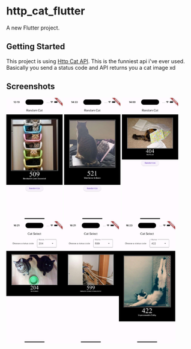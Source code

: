 # http_cat_flutter

A new Flutter project.

## Getting Started

This project is using [Http Cat API](https://http.cat). This is the funniest api i've ever used. Basically you send a status code and API returns you a cat image xd

## Screenshots

<img src="screenshots/cat_509.png" width="150" alt="509">  <img src="screenshots/cat_521.png" width="150" alt="521">  <img src="screenshots/cat_404.png" width="150" alt="404">
<br>
<img src="screenshots/cat_204.png" width="150" alt="204"><img src="screenshots/cat_599.png" width="150" alt="599"><img src="screenshots/cat_422.png" width="150" alt="422">
